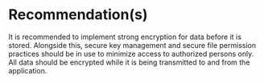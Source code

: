 # Recommendation(s)

It is recommended to implement strong encryption for data before it is stored. Alongside this, secure key management and secure file permission practices should be in use to minimize access to authorized persons only. All data should be encrypted while it is being transmitted to and from the application.
